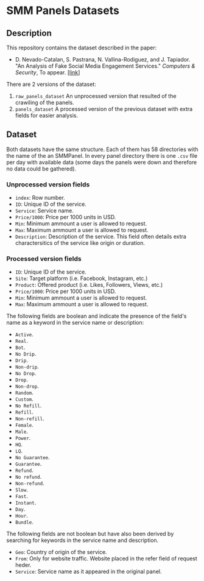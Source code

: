 # SMM Panels Datasets


## Description
This repository contains the dataset described in the paper:

* D. Nevado-Catalan, S. Pastrana, N. Vallina-Rodiguez, and J. Tapiador. "An Analysis of Fake Social Media Engagement Services." _Computers & Security_, To appear. [[link](https://doi.org/10.1016/j.cose.2022.103013)]

There are 2 versions of the dataset:
 1. `raw_panels_dataset` An unprocessed version that resulted of the crawiling of the panels.
 2. `panels_dataset` A processed version of the previous dataset with extra fields for easier analysis.

## Dataset

Both datasets have the same structure.
Each of them has 58 directories with the name of the an SMMPanel. In every panel
directory there is one `.csv` file per day with available data (some days
the panels were down and therefore no data could be gathered).

### Unprocessed version fields

 - `index`: Row number.
 - `ID`: Unique ID of the service.
 - `Service`: Service name.
 - `Price/1000`: Price per 1000 units in USD.
 - `Min`: Minimum ammount a user is allowed to request.
 - `Max`: Maximum ammount a user is allowed to request.
 - `Description`: Description of the service. This field often details extra
charactersitics of the service like origin or duration.



### Processed version fields

 - `ID`: Unique ID of the service.
 - `Site`: Target platform (i.e. Facebook, Instagram, etc.)
 - `Product`: Offered product (i.e. Likes, Followers, Views, etc.)
 - `Price/1000`: Price per 1000 units in USD.
 - `Min`: Minimum ammount a user is allowed to request.
 - `Max`: Maximum ammount a user is allowed to request.

 The following fields are boolean and indicate the presence of the field's name as a keyword in the service name or description:
 - `Active`.
 - `Real`.
 - `Bot`.
 - `No Drip`.
 - `Drip`.
 - `Non-drip`.
 - `No Drop`.
 - `Drop`.
 - `Non-drop`.
 - `Random`.
 - `Custom`.
 - `No Refill`.
 - `Refill`.
 - `Non-refill`.
 - `Female`.
 - `Male`.
 - `Power`.
 - `HQ`.
 - `LQ`.
 - `No Guarantee`.
 - `Guarantee`.
 - `Refund`.
 - `No refund`.
 - `Non-refund`.
 - `Slow`.
 - `Fast`.
 - `Instant`.
 - `Day`.
 - `Hour`.
 - `Bundle`.

 The following fields are not boolean but have also been derived by searching for keywords in the service name and description.
 - `Geo`: Country of origin of the service.
 - `From`: Only for website traffic. Website placed in the refer field of request heder.
 - `Service`: Service name as it appeared in the original panel.
